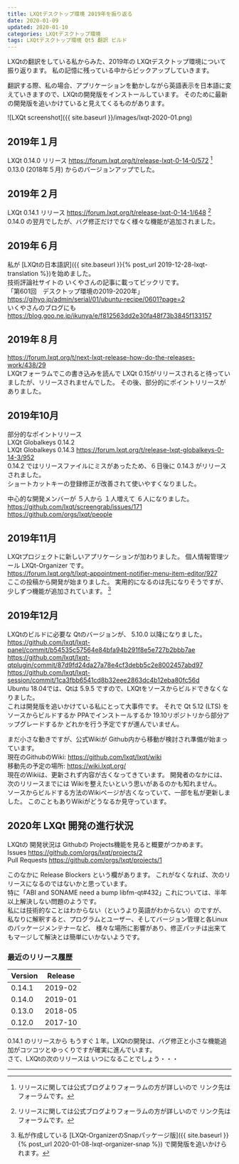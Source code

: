 ```yaml
---
title: LXQtデスクトップ環境 2019年を振り返る
date: 2020-01-09
updated: 2020-01-10
categories: LXQtデスクトップ環境
tags: LXQtデスクトップ環境 Qt5 翻訳 ビルド
---
```


LXQtの翻訳をしている私からみた、2019年の LXQtデスクトップ環境について振り返ります。
私の記憶に残っている中からピックアップしていきます。

翻訳する際、私の場合、アプリケーションを動かしながら英語表示を日本語に変えていきますので、LXQtの開発版をインストールしています。
そのために最新の開発版を追いかけていると見えてくるものがあります。

![LXQt screenshot]({{ site.baseurl }}/images/lxqt-2020-01.png)

## 2019年１月
LXQt 0.14.0 リリース <https://forum.lxqt.org/t/release-lxqt-0-14-0/572> [^rel]  
0.13.0 (2018年５月) からのバージョンアップでした。

## 2019年２月
LXQt 0.14.1 リリース <https://forum.lxqt.org/t/release-lxqt-0-14-1/648> [^rel]  
0.14.0 の翌月でしたが、バグ修正だけでなく様々な機能が追加されました。

[^rel]: リリースに関しては公式ブログよりフォーラムの方が詳しいので リンク先はフォーラムです。

## 2019年６月
私が [LXQtの日本語訳]({{ site.baseurl }}{% post_url 2019-12-28-lxqt-translation %})を始めました。  
技術評論社サイトの いくやさんの記事に載ってビックリです。  
「第601回　デスクトップ環境の2019-2020年」 <https://gihyo.jp/admin/serial/01/ubuntu-recipe/0601?page=2>  
いくやさんのブログにも <https://blog.goo.ne.jp/ikunya/e/f812563dd2e30fa48f73b3845f133157>  

## 2019年８月
<https://forum.lxqt.org/t/next-lxqt-release-how-do-the-releases-work/438/29>  
LXQtフォーラムでこの書き込みを読んで LXQt 0.15がリリースされると待っていましたが、リリースされませんでした。
その後、部分的にポイントリリースがありました。

## 2019年10月
部分的なポイントリリース  
LXQt Globalkeys 0.14.2  
LXQt Globalkeys 0.14.3 <https://forum.lxqt.org/t/release-lxqt-globalkeys-0-14-3/952>    
0.14.2 ではリリースファイルにミスがあったため、６日後に 0.14.3 がリリースされました。  
ショートカットキーの登録修正が改善されて使いやすくなりました。

中心的な開発メンバーが ５人から １人増えて ６人になりました。  
<https://github.com/lxqt/screengrab/issues/171>  
<https://github.com/orgs/lxqt/people>  

## 2019年11月
LXQtプロジェクトに新しいアプリケーションが加わりました。
個人情報管理ツール LXQt-Organizer です。  
<https://forum.lxqt.org/t/lxqt-appointment-notifier-menu-item-editor/927>  
ここの投稿から開発が始まりました。
実用的になるのは先になりそうですが、少しずつ機能が追加されています。 [^o]  

[^o]: 私が作成している [LXQt-OrganizerのSnapパッケージ版]({{ site.baseurl }}{% post_url 2020-01-08-lxqt-organizer-snap %}) で開発版を追いかけられます。

## 2019年12月
LXQtのビルドに必要な Qtのバージョンが、 5.10.0 以降になりました。  
<https://github.com/lxqt/lxqt-panel/commit/b54535c57564e84bfa94b291f8e5e727b2bbb7ae>  
<https://github.com/lxqt/lxqt-qtplugin/commit/87d9fd24da27a78e4cf3debb5c2e8002457abd97>  
<https://github.com/lxqt/lxqt-session/commit/1ca3fbb6541cd8b32eee2863dc4b12eba80fc56d>  
Ubuntu 18.04では、Qtは 5.9.5 ですので、LXQtをソースからビルドできなくなりました。  
これは開発版を追いかけている私にとって大事件です。
それで Qt 5.12 (LTS) をソースからビルドするか PPAでインストールするか 19.10リポジトリから部分アップグレードするか どれかを行う予定ですが進んでいません。

まだ小さな動きですが、公式Wikiが Github内から移動が検討され準備が始まっています。  
現在のGithubのWiki: <https://github.com/lxqt/lxqt/wiki>  
移動先の予定の場所: <https://wiki.lxqt.org/>  
現在のWikiは、更新されず内容が古くなってきています。
開発者のなかには、次のリリースまでには Wikiを整えたいという思いがあるのかも知れません。  
ソースからビルドする方法のWikiページが古くなっていて、一部を私が更新しました。
このこともありWikiがどうなるか見守っています。  

## 2020年 LXQt 開発の進行状況
LXQtの 開発状況は Githubの Projects機能を見ると概要がつかめます。  
Issues <https://github.com/orgs/lxqt/projects/2>  
Pull Requests <https://github.com/orgs/lxqt/projects/1>  

このなかに Release Blockers という欄があります。
これがなくなれば、次のリリースになるのではないかと思っています。  
特に「ABI and SONAME need a bump libfm-qt#432」これについては、半年以上解決しない問題のようです。  
私には技術的なことはわからない（というより英語がわからない）のですが、
私なりに解釈すると、プログラムとユーザー、そしてバージョン管理と各Linuxのパッケージメンテナーなど、
様々な場所に影響があり、修正パッチは出来てもマージして解決とは簡単にいかないようです。

### 最近のリリース履歴

|Version|Release|
|---|---|
|0.14.1 | 2019-02|
|0.14.0 | 2019-01|
|0.13.0 | 2018-05|
|0.12.0 | 2017-10|

0.14.1 のリリースから もうすぐ１年。LXQtの開発は、バグ修正と小さな機能追加がコツコツとゆっくりですが確実に進んでいます。  
さて、LXQtの次のリリースは いつになることでしょう・・・

***
